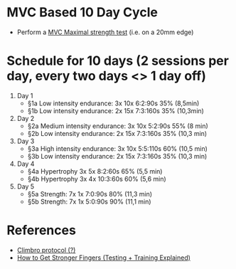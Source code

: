 # MVC Based 10 Day Cycle
+ Perform a [MVC Maximal strength test](MVC-Test.md) (i.e. on a 20mm edge)


# Schedule for 10 days (2 sessions per day, every two days <> 1 day off)
1. Day 1
    + §1a Low intensity endurance: 3x 10x 6:2:90s 35% (8,5min)
    + §1b Low intensity endurance: 2x 15x 7:3:160s 35% (10,3min)	
2. Day 2
    + §2a Medium intensity endurance: 3x 10x 5:2:90s 55% (8 min)
    + §2b Low intensity endurance: 2x 15x 7:3:160s 35% (10,3 min)	
3. Day 3
    + §3a High intensity endurance: 3x 10x 5:5:110s 60% (10,5 min)
    + §3b Low intensity endurance: 2x 15x 7:3:160s 35% (10,3 min)	
4. Day 4
    + §4a Hypertrophy 3x 5x 8:2:60s 65% (5,5 min)
    + §4b Hypertrophy 3x 4x 10:3:60s 60% (5,6 min)	
5. Day 5
    + §5a Strength: 7x 1x 7:0:90s 80% (11,3 min)
    + §5b Strength: 7x 1x 5:0:90s 90% (11,1 min)


# References
- [Climbro protocol (?)](https://climbro.com/)
- [How to Get Stronger Fingers (Testing + Training Explained)](https://www.youtube.com/watch?v=T3hEOT8sLg0)
